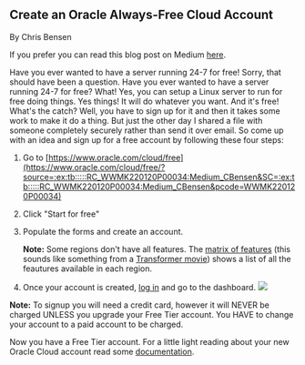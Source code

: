 ## Create an Oracle Always-Free Cloud Account

By Chris Bensen

If you prefer you can read this blog post on Medium [here](https://medium.com/oracledevs/create-an-oracle-always-free-cloud-account-bc6aa82c1397).


Have you ever wanted to have a server running 24-7 for free! Sorry, that should have been a question. Have you ever wanted to have a server running 24-7 for free? What! Yes, you can setup a Linux server to run for free doing things. Yes things! It will do whatever you want. And it's free! What's the catch? Well, you have to sign up for it and then it takes some work to make it do a thing. But just the other day I shared a file with someone completely securely rather than send it over email. So come up with an idea and sign up for a free account by following these four steps:

1. Go to [https://www.oracle.com/cloud/free](https://www.oracle.com/cloud/free/?source=:ex:tb:::::RC_WWMK220120P00034:Medium_CBensen&SC=:ex:tb:::::RC_WWMK220120P00034:Medium_CBensen&pcode=WWMK220120P00034)
1. Click "Start for free"
1. Populate the forms and create an account.

   **Note:** Some regions don't have all features. The [matrix of features](https://www.oracle.com/cloud/data-regions/) (this sounds like something from a [Transformer movie](https://en.wikipedia.org/wiki/Transformers_(film))) shows a list of all the feautures available in each region.

1. Once your account is created, [log in](https://www.oracle.com/cloud/sign-in.html) and go to the dashboard.
   ![](images/CloudDashboard.png)

**Note:** To signup you will need a credit card, however it will NEVER be charged UNLESS you upgrade your Free Tier account. You HAVE to change your account to a paid account to be charged.

Now you have a Free Tier account. For a little light reading about your new Oracle Cloud account read some [documentation](https://docs.oracle.com/en-us/iaas/Content/FreeTier/freetier_topic-Always_Free_Resources.htm).
